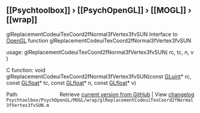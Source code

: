## [[Psychtoolbox]] &#8250; [[PsychOpenGL]] &#8250; [[MOGL]] &#8250; [[wrap]]

glReplacementCodeuiTexCoord2fNormal3fVertex3fvSUN  Interface to [OpenGL](OpenGL) function glReplacementCodeuiTexCoord2fNormal3fVertex3fvSUN  
  
usage:  glReplacementCodeuiTexCoord2fNormal3fVertex3fvSUN( rc, tc, n, v )  
  
C function:  void glReplacementCodeuiTexCoord2fNormal3fVertex3fvSUN(const [GLuint](GLuint)\* rc, const [GLfloat](GLfloat)\* tc, const [GLfloat](GLfloat)\* n, const [GLfloat](GLfloat)\* v)  




<div class="code_header" style="text-align:right;">
  <span style="float:left;">Path&nbsp;&nbsp;</span> <span class="counter">Retrieve <a href=
  "https://raw.github.com/Psychtoolbox-3/Psychtoolbox-3/beta/Psychtoolbox/PsychOpenGL/MOGL/wrap/glReplacementCodeuiTexCoord2fNormal3fVertex3fvSUN.m">current version from GitHub</a> | View <a href=
  "https://github.com/Psychtoolbox-3/Psychtoolbox-3/commits/beta/Psychtoolbox/PsychOpenGL/MOGL/wrap/glReplacementCodeuiTexCoord2fNormal3fVertex3fvSUN.m">changelog</a></span>
</div>
<div class="code">
  <code>Psychtoolbox/PsychOpenGL/MOGL/wrap/glReplacementCodeuiTexCoord2fNormal3fVertex3fvSUN.m</code>
</div>

